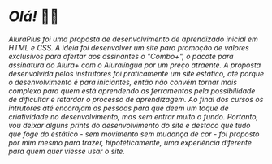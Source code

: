 # *Olá!* 👋🏻

*AluraPlus foi uma proposta de desenvolvimento de aprendizado inicial em HTML e CSS. A ideia foi desenvolver um site para promoção de valores exclusivos para ofertar aos assinantes o "Combo+", o pacote para assinatura do Alura+ com o Aluralíngua por um preço atraente. A proposta desenvolvida pelos instrutores foi praticamente um site estático, até porque o desenvolvimento é para iniciantes, então não convém tornar mais complexo para quem está aprendendo as ferramentas pela possibilidade de dificultar e retardar o processo de aprendizagem. Ao final dos cursos os intrutores até encorajam as pessoas para que deem um toque de criatividade no desenvolvimento, mas sem entrar muito a fundo. Portanto, vou deixar alguns prints do desenvolvimento do site e destaco que tudo que foge do estático - sem movimento sem mudança de cor - foi proposto por mim mesmo para trazer, hipotéticamente, uma experiência diferente para quem quer viesse usar o site.*
<img src="" alt="">

